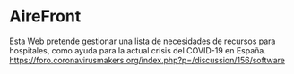 # AireFront

Esta Web pretende gestionar una lista de necesidades de recursos para hospitales, como ayuda para la actual crisis del COVID-19 en España.
https://foro.coronavirusmakers.org/index.php?p=/discussion/156/software
